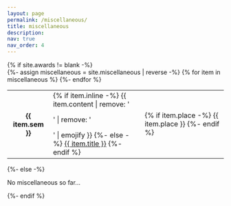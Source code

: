 ```yaml
---
layout: page
permalink: /miscellaneous/
title: miscellaneous
description: 
nav: true
nav_order: 4
---
```



<!-- pages/awards.md -->
<div class="miscellaneous">
{% if site.awards != blank -%} 
<div class="table-responsive">
    <table class="table table-sm table-borderless">
    {%- assign miscellaneous = site.miscellaneous | reverse -%} 
    {% for item in miscellaneous %} 
    <tr>
        <th scope="row">{{ item.sem }}</th>
        <td>
        {% if item.inline -%} 
            {{ item.content | remove: '<p>' | remove: '</p>' | emojify }}
        {%- else -%} 
            <a class="miscellaneous-title" href="{{ item.url | relative_url }}">{{ item.title }}</a>
        {%- endif %} 
        </td>
        <td>
        {% if item.place -%} 
            <span class="miscellaneous-place">{{ item.place }}</span>
        {%- endif %}
        </td>
    </tr>
    {%- endfor %} 
    </table>
</div>
{%- else -%} 
<p>No miscellaneous so far...</p>
{%- endif %} 
</div>